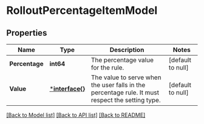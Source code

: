 # RolloutPercentageItemModel

## Properties
Name | Type | Description | Notes
------------ | ------------- | ------------- | -------------
**Percentage** | **int64** | The percentage value for the rule. | [default to null]
**Value** | [***interface{}**](interface{}.md) | The value to serve when the user falls in the percentage rule. It must respect the setting type. | [default to null]

[[Back to Model list]](../README.md#documentation-for-models) [[Back to API list]](../README.md#documentation-for-api-endpoints) [[Back to README]](../README.md)

